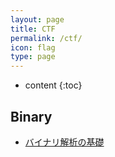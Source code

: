 ```yaml
---
layout: page
title: CTF
permalink: /ctf/
icon: flag
type: page
---
```


* content
{:toc}

## Binary

* [バイナリ解析の基礎](ctf-binary-01)
